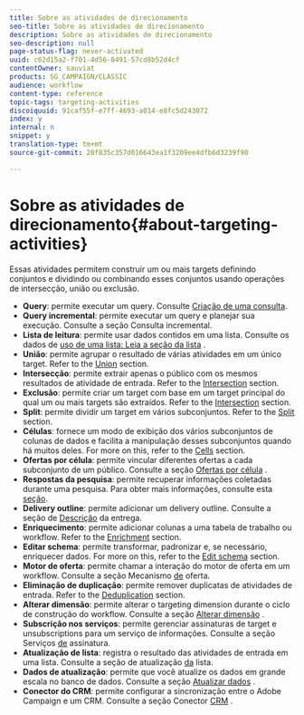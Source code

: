 ```yaml
---
title: Sobre as atividades de direcionamento
seo-title: Sobre as atividades de direcionamento
description: Sobre as atividades de direcionamento
seo-description: null
page-status-flag: never-activated
uuid: c62d15a2-f701-4d56-8491-57cd8b52d4cf
contentOwner: sauviat
products: SG_CAMPAIGN/CLASSIC
audience: workflow
content-type: reference
topic-tags: targeting-activities
discoiquuid: 91caf55f-e7ff-4693-a014-e8fc5d243072
index: y
internal: n
snippet: y
translation-type: tm+mt
source-git-commit: 20f835c357d016643ea1f3209ee4dfb6d3239f90

---
```



# Sobre as atividades de direcionamento{#about-targeting-activities}

Essas atividades permitem construir um ou mais targets definindo conjuntos e dividindo ou combinando esses conjuntos usando operações de intersecção, união ou exclusão.

* **Query**: permite executar um query. Consulte [Criação de uma consulta](../../workflow/using/query.md#creating-a-query).
* **Query incremental**: permite executar um query e planejar sua execução. Consulte a seção Consulta [](../../workflow/using/incremental-query.md) incremental.
* **Lista de leitura**: permite usar dados contidos em uma lista. Consulte os dados de [uso de uma lista: Leia a seção da lista](../../workflow/using/importing-data.md#using-data-from-a-list--read-list) .
* **União**: permite agrupar o resultado de várias atividades em um único target. Refer to the [Union](../../workflow/using/union.md) section.
* **Intersecção**: permite extrair apenas o público com os mesmos resultados de atividade de entrada. Refer to the [Intersection](../../workflow/using/intersection.md) section.
* **Exclusão**: permite criar um target com base em um target principal do qual um ou mais targets são extraídos. Refer to the [Intersection](../../workflow/using/intersection.md) section.
* **Split**: permite dividir um target em vários subconjuntos. Refer to the [Split](../../workflow/using/split.md) section.
* **Células**: fornece um modo de exibição dos vários subconjuntos de colunas de dados e facilita a manipulação desses subconjuntos quando há muitos deles. For more on this, refer to the [Cells](../../workflow/using/cells.md) section.
* **Ofertas por célula**: permite vincular diferentes ofertas a cada subconjunto de um público. Consulte a seção [Ofertas por célula](../../workflow/using/offers-by-cell.md) .
* **Respostas da pesquisa**: permite recuperar informações coletadas durante uma pesquisa. Para obter mais informações, consulte esta [seção](../../web/using/getting-started-with-surveys.md).
* **Delivery outline**: permite adicionar um delivery outline. Consulte a seção de [Descrição](../../workflow/using/delivery-outline.md) da entrega.
* **Enriquecimento**: permite adicionar colunas a uma tabela de trabalho ou workflow. Refer to the [Enrichment](../../workflow/using/enrichment.md) section.
* **Editar schema**: permite transformar, padronizar e, se necessário, enriquecer dados. For more on this, refer to the [Edit schema](../../workflow/using/edit-schema.md) section.
* **Motor de oferta**: permite chamar a interação do motor de oferta em um workflow. Consulte a seção Mecanismo [de](../../workflow/using/offer-engine.md) oferta.
* **Eliminação de duplicação**: permite remover duplicatas de atividades de entrada. Refer to the [Deduplication](../../workflow/using/deduplication.md) section.
* **Alterar dimensão**: permite alterar o targeting dimension durante o ciclo de construção do workflow. Consulte a seção [Alterar dimensão](../../workflow/using/change-dimension.md) .
* **Subscrição nos serviços**: permite gerenciar assinaturas de target e unsubscriptions para um serviço de informações. Consulte a seção Serviços [de](../../workflow/using/subscription-services.md) assinatura.
* **Atualização de lista**: registra o resultado das atividades de entrada em uma lista. Consulte a seção de atualização [da](../../workflow/using/list-update.md) lista.
* **Dados de atualização**: permite que você atualize os dados em grande escala no banco de dados. Consulte a seção [Atualizar dados](../../workflow/using/update-data.md) .
* **Conector do CRM**: permite configurar a sincronização entre o Adobe Campaign e um CRM. Consulte a seção Conector [CRM](../../workflow/using/crm-connector.md) .


